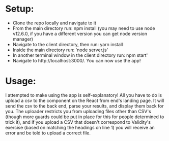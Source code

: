 <h1>Setup:</h1>
<ul>
  <li>Clone the repo locally and navigate to it</li>
  <li>From the main directory run: npm install (you may need to use node v12.6.0, if you have a different version you can get node version manager)</li>
  <li>Navigate to the client directory, then run: yarn install</li>
  <li>Inside the main directory run: 'node server.js'</li>
  <li>In another terminal window in the client directory run: npm start'</li>
  <li>Navigate to http://localhost:3000/. You can now use the app!</li>
</ul>

<h1>Usage:</h1>
I attempted to make using the app is self-explanatory! All you have to do is upload a csv to the component on the React from end's landing page. It will send the csv to the back end, parse your results, and display them back for you.
The uploader restricts you from uploading files other than CSV's (though more guards could be put in place for this for people determined to trick it), and if you upload a CSV that doesn't correspond to Validity's exercise (based on matching the headings on line 1) you will receive an error and be told to upload a correct file.
